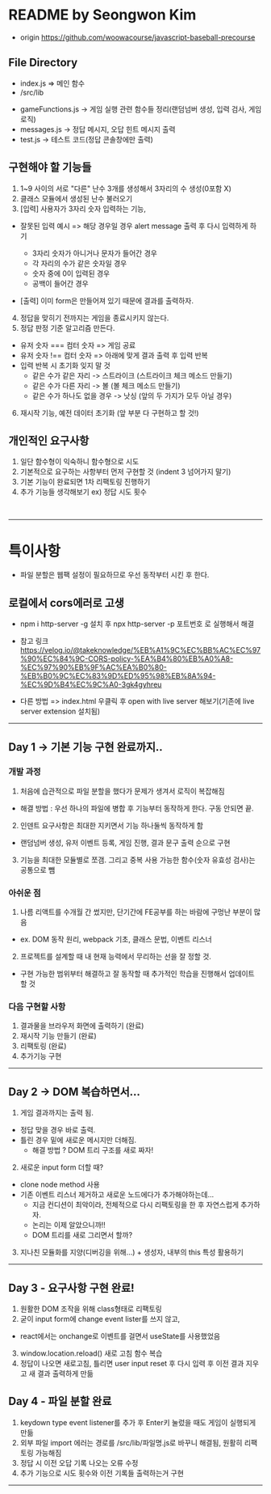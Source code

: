 # README by Seongwon Kim
- origin https://github.com/woowacourse/javascript-baseball-precourse

## File Directory
- index.js => 메인 함수
- /src/lib
<ul>
  <li>gameFunctions.js -> 게임 실행 관련 함수들 정리(랜덤넘버 생성, 입력 검사, 게임 로직)</li>
  <li>messages.js -> 정답 메시지, 오답 힌트 메시지 출력</li>
  <li>test.js -> 테스트 코드(정답 콘솔창에만 출력)</li>
</ul>

## 구현해야 할 기능들
1. 1~9 사이의 서로 "다른" 난수 3개를 생성해서 3자리의 수 생성(0포함 X)
2. 클래스 모듈에서 생성된 난수 불러오기
3. [입력] 사용자가 3자리 숫자 입력하는 기능,
- 잘못된 입력 예시 => 해당 경우일 경우 alert message 출력 후 다시 입력하게 하기
  - 3자리 숫자가 아니거나 문자가 들어간 경우
  - 각 자리의 수가 같은 숫자일 경우
  - 숫자 중에 0이 입력된 경우
  - 공백이 들어간 경우


- [출력] 이미 form은 만들어져 있기 때문에 결과를 출력하자.
4. 정답을 맞히기 전까지는 게임을 종료시키지 않는다.
5. 정답 판정 기준 알고리즘 만든다.
- 유저 숫자 === 컴터 숫자 => 게임 공료
- 유저 숫자 !== 컴터 숫자 => 아래에 맞게 결과 출력 후 입력 반복
- 입력 반복 시 초기화 잊지 말 것
  - 같은 수가 같은 자리 -> 스트라이크 (스트라이크 체크 메소드 만들기)
  - 같은 수가 다른 자리 -> 볼 (볼 체크 메소드 만들기)
  - 같은 수가 하나도 없을 경우 -> 낫싱 (앞의 두 가지가 모두 아닐 경우)


6. 재시작 기능, 예전 데이터 초기화 (앞 부분 다 구현하고 할 것!)


## 개인적인 요구사항
1. 일단 함수형이 익숙하니 함수형으로 시도
2. 기본적으로 요구하는 사항부터 먼저 구현할 것 (indent 3 넘어가지 말기)
3. 기본 기능이 완료되면 1차 리팩토링 진행하기
4. 추가 기능들 생각해보기 ex) 정답 시도 횟수

<br>
<hr/>

# 특이사항
- 파일 분할은 웹팩 설정이 필요하므로 우선 동작부터 시킨 후 한다.

## 로컬에서 cors에러로 고생 
- npm i http-server -g 설치 후 npx http-server -p 포트번호 로 실행해서 해결
- 참고 링크
https://velog.io/@takeknowledge/%EB%A1%9C%EC%BB%AC%EC%97%90%EC%84%9C-CORS-policy-%EA%B4%80%EB%A0%A8-%EC%97%90%EB%9F%AC%EA%B0%80-%EB%B0%9C%EC%83%9D%ED%95%98%EB%8A%94-%EC%9D%B4%EC%9C%A0-3gk4gyhreu

- 다른 방법 => index.html 우클릭 후 open with live server 해보기(기존에 live server extension 설치됨)

<hr/>

## Day 1 -> 기본 기능 구현 완료까지..
### 개발 과정
1. 처음에 습관적으로 파일 분할을 했다가 문제가 생겨서 로직이 복잡해짐
- 해결 방법 : 우선 하나의 파일에 병합 후 기능부터 동작하게 한다. 구동 안되면 끝.

2. 인덴트 요구사항은 최대한 지키면서 기능 하나둘씩 동작하게 함
- 랜덤넘버 생성, 유저 이벤트 등록, 게임 진행, 결과 문구 출력 순으로 구현

3. 기능을 최대한 모듈별로 쪼갬. 그리고 중복 사용 가능한 함수(숫자 유효성 검사)는 공통으로 뺌

### 아쉬운 점
1. 나름 리액트를 수개월 간 썼지만, 단기간에 FE공부를 하는 바람에 구멍난 부분이 많음
- ex. DOM 동작 원리, webpack 기초, 클래스 문법, 이벤트 리스너

2. 프로젝트를 설계할 때 내 현재 능력에서 무리하는 선을 잘 정할 것.
- 구현 가능한 범위부터 해결하고 잘 동작할 때 추가적인 학습을 진행해서 업데이트 할 것

### 다음 구현할 사항
1. 결과물을 브라우저 화면에 출력하기 (완료)
2. 재시작 기능 만들기 (완료)
3. 리팩토링 (완료)
4. 추가기능 구현

<hr/>

## Day 2 -> DOM 복습하면서...
1. 게임 결과까지는 출력 됨.
- 정답 맞을 경우 바로 출력.
- 틀린 경우 밑에 새로운 메시지만 더해짐.
  - 해결 방법 ? DOM 트리 구조를 새로 짜자!

2. 새로운 input form 더할 때?
- clone node method 사용
- 기존 이벤트 리스너 제거하고 새로운 노드에다가 추가해야하는데...
  - 지금 컨디션이 최악이라, 전체적으로 다시 리팩토링을 한 후 자연스럽게 추가하자.
  - 논리는 이제 알았으니까!!
  - DOM 트리를 새로 그리면서 할까?

3. 지나친 모듈화를 지양(디버깅을 위해...) + 생성자, 내부의 this 특성 활용하기


<hr/>

## Day 3 - 요구사항 구현 완료!
1. 원활한 DOM 조작을 위해 class형태로 리팩토링
2. 굳이 input form에 change event lister를 쓰지 않고, 
- react에서는 onchange로 이벤트를 걸면서 useState를 사용했었음

3. window.location.reload() 새로 고침 함수 복습
4. 정답이 나오면 새로고침, 틀리면 user input reset 후 다시 입력 후 이전 결과 지우고 새 결과 출력하게 만듦

## Day 4 - 파일 분할 완료
1. keydown type event listener를 추가 후 Enter키 눌렀을 때도 게임이 실행되게 만듦
2. 외부 파일 import 에러는 경로를 /src/lib/파일명.js로 바꾸니 해결됨, 원활히 리팩토링 가능해짐
3. 정답 시 이전 오답 기록 나오는 오류 수정
4. 추가 기능으로 시도 횟수와 이전 기록들 출력하는거 구현

<hr/>